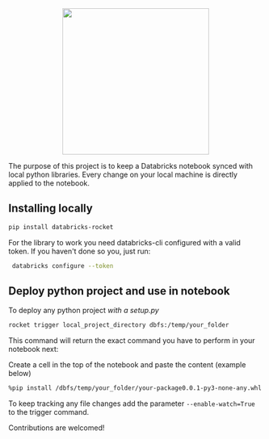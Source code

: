 <div align="center" >
  <img height="290px" src="https://i.imgur.com/JZ5IXA6.png">
</div>




The purpose of this project is to keep a Databricks notebook synced with local python libraries. 
Every change on your local machine is directly applied to the notebook.

## Installing locally


```sh
pip install databricks-rocket
```


For the library to work you need databricks-cli configured with a valid token.
If you haven't done so you, just run:

```sh
 databricks configure --token
```

## Deploy python project and use in notebook


To deploy any python project *with a setup.py*

```sh
rocket trigger local_project_directory dbfs:/temp/your_folder
```

This command will return the exact command you have to perform in your notebook next:

Create a cell in the top of the notebook and paste the content (example below)

```sh
%pip install /dbfs/temp/your_folder/your-package0.0.1-py3-none-any.whl  --force-reinstall --no-deps
```

To keep tracking any file changes add the parameter `--enable-watch=True` to the trigger command.



Contributions are welcomed!

